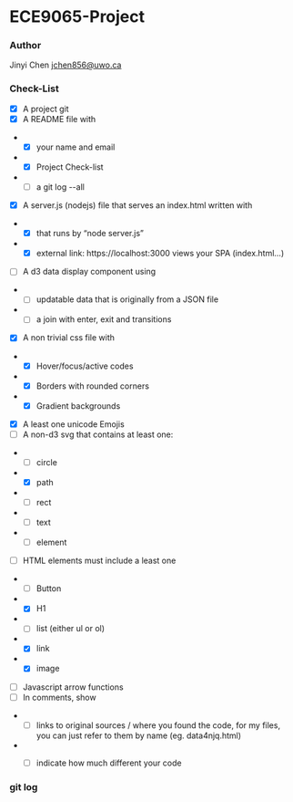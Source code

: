 # ECE9065-Project

### Author
Jinyi Chen
jchen856@uwo.ca


### Check-List
- [x] A project git
- [x] A README file with
* - [x] your name and email
* - [x] Project Check-list
* - [ ] a git log --all

- [x] A server.js (nodejs) file that serves an index.html written with
* - [x] that runs by “node server.js”
* - [x] external link: https://localhost:3000 views your SPA (index.html…)
- [ ] A d3 data display component using
* - [ ] updatable data that is originally from a JSON file
* - [ ] a join with enter, exit and transitions
- [x] A non trivial css file with
* - [x] Hover/focus/active codes
* - [x] Borders with rounded corners
* - [x] Gradient backgrounds
- [x] A least one unicode Emojis
- [ ] A non-d3 svg that contains at least one:
* - [ ] circle
* - [x] path
* - [ ] rect
* - [ ] text
* - [ ] element
- [ ] HTML elements must include a least one
* - [ ] Button
* - [x] H1
* - [ ] list (either ul or ol)
* - [x] link
* - [x] image
- [ ] Javascript arrow functions
- [ ] In comments, show
* - [ ] links to original sources / where you found the code, for my files, you can just refer to them by name (eg. data4njq.html)
* - [ ] indicate how much different your code


### git log
